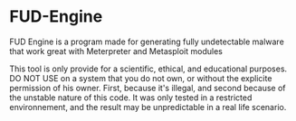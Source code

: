 # FUD-Engine
FUD Engine is a program made for generating fully undetectable malware that work great with Meterpreter and Metasploit modules

This tool is only provide for a scientific, ethical, and educational purposes. DO NOT USE on a system that you do not own, or without the explicite permission of his owner. First, because it's illegal, and second because of the unstable nature of this code. It was only tested in a restricted environnement, and the result may be unpredictable in a real life scenario.
